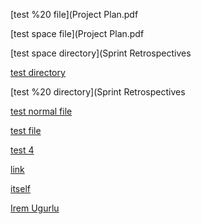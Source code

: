 [test %20 file](Project Plan.pdf

[test space file](Project Plan.pdf

[test space directory](Sprint Retrospectives

[test directory](doc/../src/./main)

[test %20 directory](Sprint Retrospectives

[test normal file](src/test/java/new.txt)

[test file](build.gradle)

[test 4](src/test/../main/java/MarkdownAction.java)

[link](https://www.google.com)

[itself](README.md)

[Irem Ugurlu](https://gitlab.ewi.tudelft.nl/iugurlu)